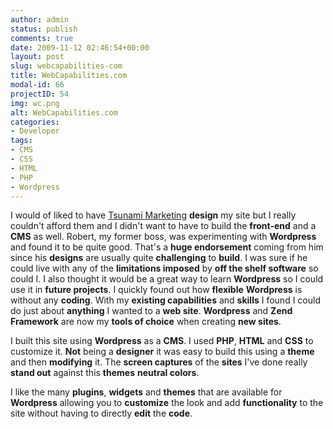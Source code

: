 ```yaml
---
author: admin
status: publish
comments: true
date: 2009-11-12 02:46:54+00:00
layout: post
slug: webcapabilities-com
title: WebCapabilities.com
modal-id: 66
projectID: 54
img: wc.png
alt: WebCapabilities.com
categories:
- Developer
tags:
- CMS
- CSS
- HTML
- PHP
- Wordpress
---
```

I would of liked to have [Tsunami Marketing](http://www.tsunamimarketing.com/) **design** my site but I really couldn't afford them and I didn't want to have to build the **front-end** and a **CMS** as well. Robert, my former boss, was experimenting with **Wordpress** and found it to be quite good. That's a **huge endorsement** coming from him since his **designs** are usually quite **challenging** to **build**. I was sure if he could live with any of the **limitations imposed** by **off the shelf software** so could I. I also thought it would be a great way to learn **Wordpress** so I could use it in **future projects**. I quickly found out how **flexible** **Wordpress** is without any **coding**. With my **existing capabilities** and **skills** I found I could do just about **anything** I wanted to a **web site**. **Wordpress** and **Zend Framework** are now my **tools of choice** when creating **new sites**.



I built this site using **Wordpress** as a **CMS**. I used **PHP**, **HTML** and **CSS** to customize it. **Not** being a **designer** it was easy to build this using a **theme** and then **modifying** it. The **screen captures** of the **sites** I've done really **stand out** against this **themes** **neutral colors**.



I like the many **plugins**, **widgets** and **themes** that are available for **Wordpress** allowing you to **customize** the look and add **functionality** to the site without having to directly **edit** the **code**.
